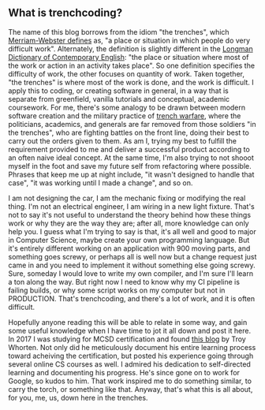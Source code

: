 ## What is trenchcoding?

The name of this blog borrows from the idiom "the trenches", which [Merriam-Webster defines](https://www.merriam-webster.com/dictionary/the%20trenches) as, "a place or situation in which people do very difficult work".  Alternately, the definition is slightly different in the [Longman Dictionary of Contemporary English](https://www.ldoceonline.com/dictionary/the-trenches): "the place or situation where most of the work or action in an activity takes place".  So one definition specifies the difficulty of work, the other focuses on quantity of work.  Taken together, "the trenches" is where most of the work is done, and the work is difficult.  I apply this to coding, or creating software in general, in a way that is separate from greenfield, vanilla tutorials and conceptual, academic coursework.  For me, there's some analogy to be drawn between modern software creation and the military practice of [trench warfare](https://en.wikipedia.org/wiki/Trench_warfare), where the politicians, academics, and generals are far removed from those soldiers "in the trenches", who are fighting battles on the front line, doing their best to carry out the orders given to them.  As am I, trying my best to fulfill the requirement provided to me and deliver a successful product according to an often naive ideal concept.  At the same time, I'm also trying to not shooot myself in the foot and save my future self from refactoring where possible.  Phrases that keep me up at night include, "it wasn't designed to handle that case", "it was working until I made a change", and so on. 

I am not designing the car, I am the mechanic fixing or modifying the real thing.  I'm not an electrical engineer, I am wiring in a new light fixture.  That's not to say it's not useful to understand the theory behind how these things work or why they are the way they are; after all, more knowledge can only help you.  I guess what I'm trying to say is that, it's all well and good to major in Computer Science, maybe create your own programming language.  But it's entirely different working on an application with 900 moving parts, and something goes screwy, or perhaps all is well now but a change request just came in and you need to implement it without something else going screwy.  Sure, someday I would love to write my own compiler, and I'm sure I'll learn a ton along the way.  But right now I need to know why my CI pipeline is failing builds, or why some script works on my computer but not in PRODUCTION.  That's trenchcoding, and there's a lot of work, and it is often difficult.

Hopefully anyone reading this will be able to relate in some way, and gain some useful knowledge when I have time to jot it all down and post it here.  In 2017 I was studying for MCSD certification and found [this blog](http://failedturing.blogspot.com/) by Troy Whorten.  Not only did he meticulously document his entire learning process toward acheiving the certification, but posted his experience going through several online CS courses as well.  I admired his dedication to self-directed learning and documenting his progress.  He's since gone on to work for Google, so kudos to him.  That work inspired me to do something similar, to carry the torch, or something like that.  Anyway, that's what this is all about, for you, me, us, down here in the trenches.